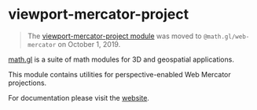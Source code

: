 # viewport-mercator-project

> The [viewport-mercator-project module](https://github.com/uber-common/viewport-mercator-project) was moved to `@math.gl/web-mercator` on October 1, 2019.

[math.gl](https://math.gl/docs) is a suite of math modules for 3D and geospatial applications.

This module contains utilities for perspective-enabled Web Mercator projections.

For documentation please visit the [website](https://math.gl).
